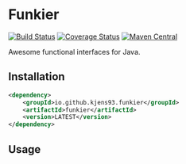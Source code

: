 # Funkier
[![Build Status](https://travis-ci.org/Kjens93/funkier-java.svg?branch=master)](https://travis-ci.org/Kjens93/funkier-java)
[![Coverage Status](https://coveralls.io/repos/github/Kjens93/funkier-java/badge.svg?branch=master)](https://coveralls.io/github/Kjens93/funkier-java?branch=master)
[![Maven Central](https://img.shields.io/maven-central/v/io.github.kjens93.funkier/funkier.svg?maxAge=60)](https://maven-badges.herokuapp.com/maven-central/io.github.kjens93.funkier/funkier)

Awesome functional interfaces for Java.

## Installation
```xml
<dependency>
    <groupId>io.github.kjens93.funkier</groupId>
    <artifactId>funkier</artifactId>
    <version>LATEST</version>
</dependency>
```

## Usage
```java
```